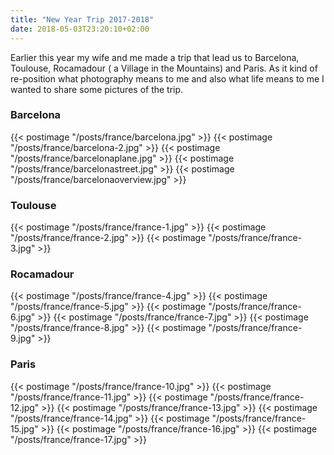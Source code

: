 ```yaml
---
title: "New Year Trip 2017-2018"
date: 2018-05-03T23:20:10+02:00
---
```


Earlier this year my wife and me made a trip that lead us to Barcelona, Toulouse, Rocamadour ( a Village in the Mountains) and Paris.
As it kind of re-position what photography means to me and also what life means to me I wanted to share some pictures of the trip.

### Barcelona
{{< postimage "/posts/france/barcelona.jpg" >}}
{{< postimage "/posts/france/barcelona-2.jpg" >}}
{{< postimage "/posts/france/barcelonaplane.jpg" >}}
{{< postimage "/posts/france/barcelonastreet.jpg" >}}
{{< postimage "/posts/france/barcelonaoverview.jpg" >}}


### Toulouse
{{< postimage "/posts/france/france-1.jpg" >}}
{{< postimage "/posts/france/france-2.jpg" >}}
{{< postimage "/posts/france/france-3.jpg" >}}

### Rocamadour 
{{< postimage "/posts/france/france-4.jpg" >}}
{{< postimage "/posts/france/france-5.jpg" >}}
{{< postimage "/posts/france/france-6.jpg" >}}
{{< postimage "/posts/france/france-7.jpg" >}}
{{< postimage "/posts/france/france-8.jpg" >}}
{{< postimage "/posts/france/france-9.jpg" >}}

### Paris
{{< postimage "/posts/france/france-10.jpg" >}}
{{< postimage "/posts/france/france-11.jpg" >}}
{{< postimage "/posts/france/france-12.jpg" >}}
{{< postimage "/posts/france/france-13.jpg" >}}
{{< postimage "/posts/france/france-14.jpg" >}}
{{< postimage "/posts/france/france-15.jpg" >}}
{{< postimage "/posts/france/france-16.jpg" >}}
{{< postimage "/posts/france/france-17.jpg" >}}
